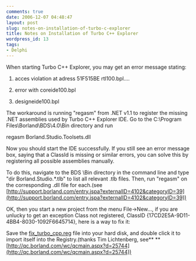 ```yaml
---
comments: true
date: 2006-12-07 04:48:47
layout: post
slug: notes-on-installation-of-turbo-c-explorer
title: Notes on Installation of Turbo C++ Explorer
wordpress_id: 13
tags:
- Delphi
---
```


When starting Turbo C++ Explorer, you may get an error message stating:






	
  1. acces violation at adress 51F515BE rtl100.bpl....

	
  2. error with coreide100.bpl

	
  3. designeide100.bpl




The workaround is running "regasm" from .NET v1.1 to register the missing  .NET assemblies used by Turbo C++ Explorer IDE. Go to the C:\Program Files\Borland\BDS\4.0\Bin directory  and run




regasm Borland.Studio.Toolsets.dll




Now you should start the IDE successfully. If you still see an error message box, saying that a ClassId is missing or similar errors, you can solve this by registering all possible assemblies manually.




To do this, navigate to the BDS \Bin directory in the command line and type "dir Borland.Studio.*.tlb" to list all relevant .tlb files. Then, run "regasm" on the corresponding .dll file for each.(see [http://support.borland.com/entry.jspa?externalID=4102&categoryID=39](http://support.borland.com/entry.jspa?externalID=4102&categoryID=39))




OK, then you start a new project from the menu File->New..., if you are unlucky to get an exception Class not registered, ClassID {17CD2E5A-9D11-4BB4-8030-1092F6645714}, here is a way to fix it:


Save the [fix_turbo_cpp.reg](http://zhangcheng.johnchain.googlepages.com/fix_turbo_cpp.reg) file into your hard disk, and double click it to import itself into the Registry.(thanks Tim Lichtenberg, see** **[http://qc.borland.com/wc/qcmain.aspx?d=25744](http://qc.borland.com/wc/qcmain.aspx?d=25744))

